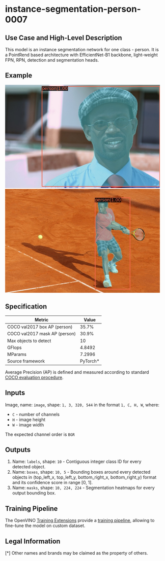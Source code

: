 # instance-segmentation-person-0007

## Use Case and High-Level Description

This model is an instance segmentation network for one class - person.
It is a PointRend based architecture with EfficientNet-B1 backbone, light-weight FPN, RPN,
detection and segmentation heads. 

## Example

![](./assets/instance-segmentation-person-0007-1.jpg)
![](./assets/instance-segmentation-person-0007-2.jpg)

## Specification

| Metric                          | Value                                     |
|---------------------------------|-------------------------------------------|
| COCO val2017 box AP (person)    | 35.7%                                     |
| COCO val2017 mask AP (person)   | 30.9%                                     |
| Max objects to detect           | 10                                        |
| GFlops                          | 4.8492                                    |
| MParams                         | 7.2996                                    |
| Source framework                | PyTorch\*                                 |

Average Precision (AP) is defined and measured according to standard
[COCO evaluation procedure](https://cocodataset.org/#detection-eval).

## Inputs

Image, name: `image`, shape: `1, 3, 320, 544` in the format `1, C, H, W`, where:

- `C` - number of channels
- `H` - image height
- `W` - image width

The expected channel order is `BGR`

## Outputs

1. Name: `labels`, shape: `10` - Contiguous integer class ID for every
   detected object.
2. Name: `boxes`, shape: `10, 5` - Bounding boxes around every detected objects
   in (top_left_x, top_left_y, bottom_right_x, bottom_right_y) format and its
   confidence score in range [0, 1].
3. Name: `masks`, shape: `10, 224, 224` - Segmentation heatmaps for every output
   bounding box.

## Training Pipeline

The OpenVINO [Training Extensions](https://github.com/openvinotoolkit/training_extensions/blob/develop/README.md) provide a [training pipeline](https://github.com/openvinotoolkit/training_extensions/blob/master/models/instance_segmentation/model_templates/custom-instance-segmentation/readme.md), allowing to fine-tune the model on custom dataset.

## Legal Information

[*] Other names and brands may be claimed as the property of others.
